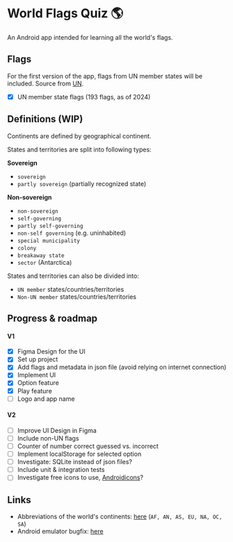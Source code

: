# World Flags Quiz 🌎

An Android app intended for learning all the world's flags.

## Flags

For the first version of the app, flags from UN member states will be included. Source from [UN](https://www.un.org/en/about-us/member-states).
- [X] UN member state flags (193 flags, as of 2024)

## Definitions (WIP)

Continents are defined by geographical continent.

States and territories are split into following types:

**Sovereign**
* `sovereign`
* `partly sovereign` (partially recognized state)

**Non-sovereign**
* `non-sovereign`
* `self-governing`
* `partly self-governing`
* `non-self governing` (e.g. uninhabited)
* `special municipality`
* `colony`
* `breakaway state`
* `sector` (Antarctica)

States and territories can also be divided into:
* `UN member` states/countries/territories
* `Non-UN member` states/countries/territories

## Progress & roadmap

#### V1
- [X] Figma Design for the UI
- [X] Set up project
- [X] Add flags and metadata in json file (avoid relying on internet connection)
- [X] Implement UI
- [X] Option feature
- [X] Play feature
- [ ] Logo and app name

#### V2
- [ ] Improve UI Design in Figma
- [ ] Include non-UN flags
- [ ] Counter of number correct guessed vs. incorrect
- [ ] Implement localStorage for selected option
- [ ] Investigate: SQLite instead of json files?
- [ ] Include unit & integration tests
- [ ] Investigate free icons to use, [Androidicons](https://www.androidicons.com/)?

## Links

* Abbreviations of the world's continents: [here](https://planetarynames.wr.usgs.gov/Abbreviations) (`AF, AN, AS, EU, NA, OC, SA`)
* Android emulator bugfix: [here](https://stackoverflow.com/questions/42816127/waiting-for-target-device-to-come-online)
